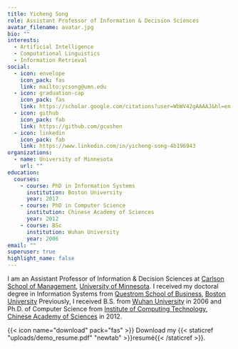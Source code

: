 ```yaml
---
title: Yicheng Song
role: Assistant Professor of Information & Decision Sciences
avatar_filename: avatar.jpg
bio: ""
interests:
  - Artificial Intelligence
  - Computational Linguistics
  - Information Retrieval
social:
  - icon: envelope
    icon_pack: fas
    link: mailto:ycsong@umn.edu
  - icon: graduation-cap
    icon_pack: fas
    link: https://scholar.google.com/citations?user=WbWV42gAAAAJ&hl=en
  - icon: github
    icon_pack: fab
    link: https://github.com/gcushen
  - icon: linkedin
    icon_pack: fab
    link: https://www.linkedin.com/in/yicheng-song-4b196943
organizations:
  - name: University of Minnesota
    url: ""
education:
  courses:
    - course: PhD in Information Systems
      institution: Boston University
      year: 2017
    - course: PhD in Computer Science
      institution: Chinese Academy of Sciences
      year: 2012
    - course: BSc
      institution: Wuhan University
      year: 2006
email: ""
superuser: true
highlight_name: false
---
```



I am an Assistant Professor of Information & Decision Sciences at [Carlson School of Management](https://www.google.com/url?q=https%3A%2F%2Fcarlsonschool.umn.edu%2F&sa=D&sntz=1&usg=AFQjCNHEC-QFbc3QfTfM6nkStLdAfdNwCw), [University of Minnesota](https://www.google.com/url?q=https%3A%2F%2Ftwin-cities.umn.edu%2F&sa=D&sntz=1&usg=AFQjCNFEh5ziIecN0k4saQM6ZeWX4zzOvQ). I received my doctoral degree in Information Systems from [Questrom School of Business](http://www.google.com/url?q=http%3A%2F%2Fwww.bu.edu%2Fquestrom%2F&sa=D&sntz=1&usg=AFQjCNE9zyMpYC9anMVsW1s3qwB0SRuvbA), [Boston University](http://www.google.com/url?q=http%3A%2F%2Fwww.bu.edu%2F&sa=D&sntz=1&usg=AFQjCNH7Tyn3W99Qyeia0iCQc_WO_f_7vA) Previously, I received B.S. from [Wuhan University](http://www.google.com/url?q=http%3A%2F%2Fen.whu.edu.cn%2F&sa=D&sntz=1&usg=AFQjCNG0dU_Iq4jpztjnxeCre2gVtp3Zwg) in 2006 and Ph.D. of Computer Science from [Institute of Computing Technology, Chinese Academy of Sciences](http://www.google.com/url?q=http%3A%2F%2Fwww.ict.ac.cn%2F&sa=D&sntz=1&usg=AFQjCNFNU8uxdgKzh5CthCJvrZ9xx_L4DA) in 2012.

{{< icon name="download" pack="fas" >}} Download my {{< staticref "uploads/demo_resume.pdf" "newtab" >}}resumé{{< /staticref >}}.